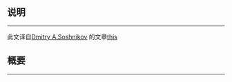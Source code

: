 说明
--------
* * *
此文译自[Dmitry A.Soshnikov](http://dmitrysoshnikov.com/) 的文章[this](http://dmitrysoshnikov.com/ecmascript/chapter-3-this/)  


概要
--------
* * *
